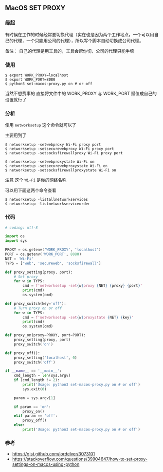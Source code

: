 ## MacOS SET PROXY

### 缘起

有时候在工作的时候经常要切换代理（实在也是因为两个工作地点，一个可以用自己的代理，一个只能用公司的代理），所以写个脚本自动切换成公司代理。

备注： 自己的代理是用工具的，工具会帮你切，公司的代理只能手填

### 使用

```command
$ export WORK_PROXY=localhost
$ export WORK_PORT=8080
$ python3 set-macos-proxy.py on # or off
```

当然不想费事的 直接将文件中的 WORK_PROXY 与 WORK_PORT 赋值成自己的设置就行了

### 分析

使用 `networksetup` 这个命令就可以了 

主要用到了

```command
$ networksetup -setwebproxy Wi-Fi proxy port
$ networksetup -setsecurewebproxy Wi-Fi proxy port
$ networksetup -setsocksfirewallproxy Wi-Fi proxy port

$ networksetup -setwebproxystate Wi-Fi on
$ networksetup -setsecurewebproxystate Wi-Fi on
$ networksetup -setsocksfirewallproxystate Wi-Fi on
```

注意 这个 `Wi-Fi` 是你的网络名称

可以用下面这两个命令查看

```command
$ networksetup -listallnetworkservices
$ networksetup -listnetworkserviceorder
```

### 代码

```python
# coding: utf-8

import os
import sys

PROXY = os.getenv('WORK_PROXY', 'localhost')
PORT = os.getenv('WORK_PORT', 8080)
NET = 'Wi-Fi'
TYPS = ['web', 'secureweb', 'socksfirewall']

def proxy_setting(proxy, port):
    # Set proxy
    for w in TYPS:
        cmd = f'networksetup -set{w}proxy {NET} {proxy} {port}'
        print(cmd)
        os.system(cmd)

def proxy_switch(key='off'):
    # Turn proxy on or off
    for w in TYPS:
        cmd = f'networksetup -set{w}proxystate {NET} {key}'
        print(cmd)
        os.system(cmd)

def proxy_on(proxy=PROXY, port=PORT):
    proxy_setting(proxy, port)
    proxy_switch('on')

def proxy_off():
    proxy_setting('localhost', 0)
    proxy_switch('off')

if __name__ == '__main__':
    cmd_length = len(sys.argv)
    if (cmd_length != 2):
        print('Usage: python3 set-macos-proxy.py on # or off')
        sys.exit(0)

    param = sys.argv[1]

    if param == 'on':
        proxy_on()
    elif param == 'off':
        proxy_off()
    else:
        print('Usage: python3 set-macos-proxy.py on # or off')

```

### 参考

* https://gist.github.com/jordelver/3073101
* https://stackoverflow.com/questions/39904647/how-to-set-proxy-settings-on-macos-using-python